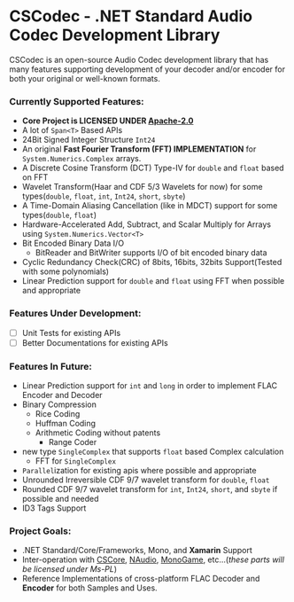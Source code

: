# CSCodec - .NET Standard Audio Codec Development Library #
CSCodec is an open-source Audio Codec development library that has many features supporting development of your decoder and/or encoder for both your original or well-known formats.

### Currently Supported Features: ###
- **Core Project is LICENSED UNDER __[Apache-2.0](https://github.com/MineCake147E/CSCodec/blob/master/LICENSE.md)__**
- A lot of `Span<T>` Based APIs
- 24Bit Signed Integer Structure `Int24`
- An original **Fast Fourier Transform (FFT) IMPLEMENTATION** for `System.Numerics.Complex` arrays.
- A Discrete Cosine Transform (DCT) Type-IV for `double` and `float` based on FFT
- Wavelet Transform(Haar and CDF 5/3 Wavelets for now) for some types(`double`, `float`, `int`, `Int24`, `short`, `sbyte`)
- A Time-Domain Aliasing Cancellation (like in MDCT) support for some types(`double`, `float`)
- Hardware-Accelerated Add, Subtract, and Scalar Multiply for Arrays using `System.Numerics.Vector<T>`
- Bit Encoded Binary Data I/O
  - BitReader and BitWriter supports I/O of bit encoded binary data
- Cyclic Redundancy Check(CRC) of 8bits, 16bits, 32bits Support(Tested with some polynomials)
- Linear Prediction support for `double` and `float` using FFT when possible and appropriate

### Features Under Development: ###
- [ ] Unit Tests for existing APIs
- [ ] Better Documentations for existing APIs

### Features In Future: ###
- Linear Prediction support for `int` and `long` in order to implement FLAC Encoder and Decoder
- Binary Compression
  - Rice Coding
  - Huffman Coding
  - Arithmetic Coding without patents
    - Range Coder
- new type `SingleComplex` that supports `float` based Complex calculation
  - FFT for `SingleComplex`
- `Parallel`ization for existing apis where possible and appropriate
- Unrounded Irreversible CDF 9/7 wavelet transform for `double`, `float`
- Rounded CDF 9/7 wavelet transform for `int`, `Int24`, `short`, and `sbyte` if possible and needed
- ID3 Tags Support

### Project Goals: ###
- .NET Standard/Core/Frameworks, Mono, and **Xamarin** Support
- Inter-operation with [CSCore](https://github.com/filoe/cscore), [NAudio](https://github.com/naudio/NAudio), [MonoGame](https://github.com/MonoGame/MonoGame), etc...(*these parts will be licensed under Ms-PL*)
- Reference Implementations of cross-platform FLAC Decoder and **Encoder** for both Samples and Uses.
